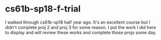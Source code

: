 # cs61b-sp18-f-trial
I walked through cs61b-sp18 half year ago. It's an excellent course but I didn't complete proj 2 and proj 3 for some reason.
I put the work I did here to display and will review these works and complete those projs some day.
